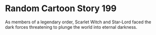# Random Cartoon Story 199

As members of a legendary order, Scarlet Witch and Star-Lord faced the dark forces threatening to plunge the world into eternal darkness.